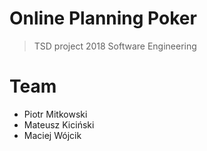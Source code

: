 # Online Planning Poker

>TSD project 2018
>Software Engineering

# Team
* Piotr Mitkowski
* Mateusz Kiciński
* Maciej Wójcik
